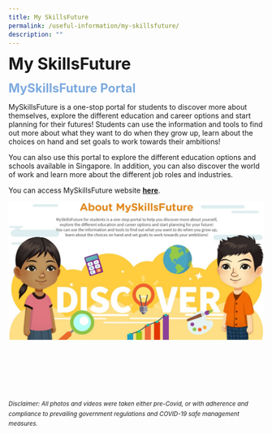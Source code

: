 ```yaml
---
title: My SkillsFuture
permalink: /useful-information/my-skillsfuture/
description: ""
---
```

<b><font size="6">My SkillsFuture</font></b>

<b><font size=5 color="#7daadf">MySkillsFuture Portal</font></b>

MySkillsFuture is a one-stop portal for students to discover more about themselves, explore the different education and career options and start planning for their futures! Students can use the information and tools to find out more about what they want to do when they grow up, learn about the choices on hand and set goals to work towards their ambitions!  
  
You can also use this portal to explore the different education options and schools available in Singapore. In addition, you can also discover the world of work and learn more about the different job roles and industries.  
  
You can access MySkillsFuture website [**here**](https://www.myskillsfuture.gov.sg/content/student/en/primary.html).


![](/images/Useful%20Information/MySkillsFuture%20Photo.jpg)


<br><br><br><br><br><br>
<sup>_Disclaimer: All photos and videos were taken either pre-Covid, or with adherence and compliance to prevailing government regulations and COVID-19 safe management measures._</sup>